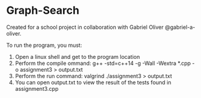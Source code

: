 # Graph-Search
Created for a school project in collaboration with Gabriel Oliver @gabriel-a-oliver.

To run the program, you must:
1. Open a linux shell and get to the program location
2. Perform the compile ommand: g++ -std=c++14 -g -Wall -Wextra *.cpp -o assignment3 > output.txt
3. Perform the run command: valgrind ./assignment3 > output.txt
4. You can open output.txt to view the result of the tests found in assignment3.cpp
